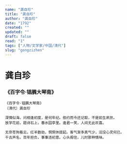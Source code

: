 ```yaml
---
name: "龚自珍"
title: "龚自珍"
author: "龚自珍"
date: "1792"
created: ""
updated: ""
draft: false
read: "1"
tags: ["人物/文学家/中国/清代"]
slug: "gongzizhen"
---
```


# 龚自珍

### 《百字令·锠腢大琴南》

```
《百字令·锠腢大琴南》
〔清代〕龚自珍

深情似海，问相逢初度，是何年纪。依约而今还记取，不是前生夙世。
放学花前，题诗石上，春水园亭里。逢君一笑，人间无此欢喜。

无奈苍狗看云，红羊数劫，惘惘休提起。客气渐多真气少，汩没心灵何已。
千古声名，百年担负，事事违初意。心头阁住，儿时那种情味。
```
